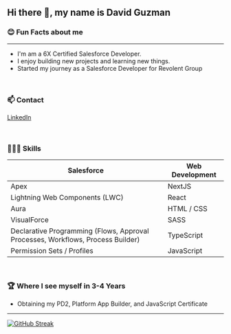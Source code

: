 ## Hi there 👋, my name is David Guzman

### 😊 Fun Facts about me

---

- I'm am a 6X Certified Salesforce Developer.
- I enjoy building new projects and learning new things.
- Started my journey as a Salesforce Developer for Revolent Group
<br />

### 📫 Contact
[LinkedIn](https://www.linkedin.com/in/daveguz97/)

<br />

### 🧑🏻‍💻 Skills
| Salesforce    | Web Development |
| -------- | ------- |
| Apex  | NextJS    |
| Lightning Web Components (LWC) | React     |
| Aura    | HTML / CSS    |
| VisualForce | SASS |
| Declarative Programming (Flows, Approval Processes, Workflows, Process Builder) | TypeScript |
| Permission Sets / Profiles | JavaScript | Omnistudio

<br />

### 🏆 Where I see myself in 3-4 Years
- Obtaining my PD2, Platform App Builder, and JavaScript Certificate 
---
[![GitHub Streak](https://streak-stats.demolab.com?user=daveguz97&theme=tokyonight)](https://git.io/streak-stats) 
